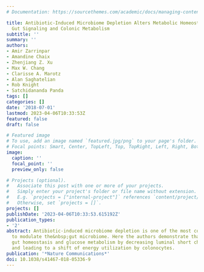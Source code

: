 ```yaml
---
# Documentation: https://sourcethemes.com/academic/docs/managing-content/

title: Antibiotic-Induced Microbiome Depletion Alters Metabolic Homeostasis by Affecting
  Gut Signaling and Colonic Metabolism
subtitle: ''
summary: ''
authors:
- Amir Zarrinpar
- Amandine Chaix
- Zhenjiang Z. Xu
- Max W. Chang
- Clarisse A. Marotz
- Alan Saghatelian
- Rob Knight
- Satchidananda Panda
tags: []
categories: []
date: '2018-07-01'
lastmod: 2023-04-06T10:33:53Z
featured: false
draft: false

# Featured image
# To use, add an image named `featured.jpg/png` to your page's folder.
# Focal points: Smart, Center, TopLeft, Top, TopRight, Left, Right, BottomLeft, Bottom, BottomRight.
image:
  caption: ''
  focal_point: ''
  preview_only: false

# Projects (optional).
#   Associate this post with one or more of your projects.
#   Simply enter your project's folder or file name without extension.
#   E.g. `projects = ["internal-project"]` references `content/project/deep-learning/index.md`.
#   Otherwise, set `projects = []`.
projects: []
publishDate: '2023-04-06T10:33:53.615192Z'
publication_types:
- '2'
abstract: Antibiotic-induced microbiome depletion is one of the most common approaches
  to modulate the&nbsp;gut microbiome. Here the authors demonstrate that it affects
  gut homeostasis and glucose metabolism by decreasing luminal short chain fatty acids
  and leading to a shift of energy utilization by colonocytes.
publication: '*Nature Communications*'
doi: 10.1038/s41467-018-05336-9
---
```

